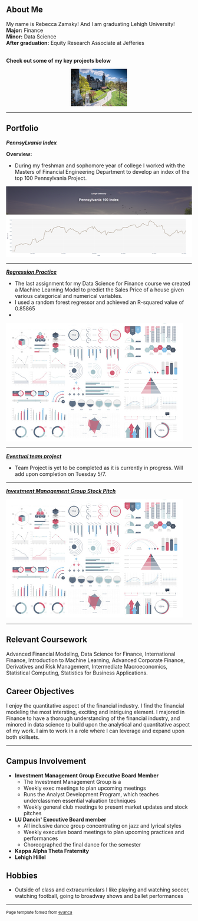 ## About Me

My name is Rebecca Zamsky! And I am graduating Lehigh University!
<br> **Major:** Finance
<br> **Minor:** Data Science
<br> **After graduation:** Equity Research Associate at Jefferies
<br><br>

**Check out some of my key projects below**

<!-- Upload your own photo and change the path -->

<p style="text-align:center;">
  <img src="/images/download.jpg?raw=true" width="30%">
</p>



</p>

---

## Portfolio

<!-- You can link to other websites, PDFs in this repo, and other pages in this repo -->

_**PennsyLvania Index**_

**Overview:**
- During my freshman and sophomore year of college I worked with the Masters of Financial Engineering Department to develop an index of the top 100 Pennsylvania Project. 


<img src="https://github.com/rz780/Rebecca_Zamsky_Website/blob/master/images/PA_100.png?raw=true"/>

---

_**[Regression Practice](Regression_practice)**_

- The last assignment for my Data Science for Finance course we created a Machine Learning Model to predict the Sales Price of a house given various categorical and numerical variables.
- I used a random forest regressor and achieved an R-squared value of 0.85865
- 

<img src="images/dummy_thumbnail.jpg?raw=true"/>

---

_**[Eventual team project](https://donbowen.github.io/teamproject/)**_
- Team Project is yet to be completed as it is currently in progress. Will add upon completion on Tuesday 5/7.

---

_**[Investment Management Group Stock Pitch](/pdf/sample_presentation.pdf)**_

<img src="images/dummy_thumbnail.jpg?raw=true"/>

---

## Relevant Coursework

Advanced Financial Modeling, Data Science for Finance, International Finance, Introduction to Machine Learning, Advanced Corporate Finance, Derivatives and Risk Management, Intermediate Macroeconomics, Statistical Computing, Statistics for Business Applications.


## Career Objectives

I enjoy the quantitative aspect of the financial industry. I find the financial modeling the most intersting, exciting and intriguing element. I majored in Finance to have a thorough understanding of the financial industry, and minored in data science to build upon the analytical and quantitative aspect of my work. I aim to work in a role where I can leverage and expand upon both skillsets.

---

## Campus Involvement
- **Investment Management Group Executive Board Member**
    - The Investment Management Group is a 
    - Weekly exec meetings to plan upcoming meetings
    - Runs the Analyst Development Program, which teaches underclassmen essential valuation techniques
    - Weekly general club meetings to present market updates and stock pitches 
- **LU Dancin' Executive Board member**
    - All inclusive dance group concentrating on jazz and lyrical styles
    - Weekly executive board meetings to plan upcoming practices and performances
    - Choreographed the final dance for the semester
- **Kappa Alpha Theta Fraternity**
- **Lehigh Hillel**

## Hobbies
- Outside of class and extracurriculars I like playing and watching soccer, watching football, going to broadway shows and ballet performances


---
<p style="font-size:11px">Page template forked from <a href="https://github.com/evanca/quick-portfolio">evanca</a></p>
<!-- Remove above link if you don't want to attibute -->
